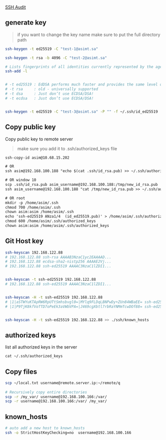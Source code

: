 [SSH Audit](ssh-audit.com)


## generate key
> if you want to change the key name make sure to put the full directory path
```bash
ssh-keygen -t ed25519 -C "test-1@asimt.sa"

ssh-keygen -t rsa -b 4096 -C "test-2@asimt.sa"

# Lists fingerprints of all identities currently represented by the agent.
ssh-add -l


# -t ed25519 : EdDSA performs much faster and provides the same level of security with significantly smaller keys
# -t rsa     : old - universally supported
# -t dsa     : Just don’t use ECDSA/DSA!
# -t ecdsa   : Just don’t use ECDSA/DSA!


ssh-keygen -t ed25519 -C "test-3@asimt.sa" -P "" -f ~/.ssh/id_ed25519
```


## Copy public key
Copy public key to remote server
> make sure you add it to .ssh/authorized_keys file
```txt
ssh-copy-id asim@10.68.15.202

# OR
ssh asim@192.168.100.188 "echo $(cat .ssh/id_rsa.pub) >> ~/.ssh/authorized_keys"

# OR window 10
scp .ssh/id_rsa.pub asim_username@192.168.100.188:/tmp/new_id_rsa.pub
ssh asim_username@192.168.100.188 "cat /tmp/new_id_rsa.pub >> ~/.ssh/authorized_keys"

# OR root
mkdir -p /home/asim/.ssh
chmod 700 /home/asim/.ssh
chown asim:asim /home/asim/.ssh
echo 'ssh-ed25519 ANza1/4  (id_ed25519.pub)' > /home/asim/.ssh/authorized_keys
chmod 600 /home/asim/.ssh/authorized_keys
chown asim:asim /home/asim/.ssh/authorized_keys
```


## Git Host key
```bash
ssh-keyscan 192.168.122.88
# 192.168.122.88 ssh-rsa AAAAB3NzaC1yc2EAAAAD...
# 192.168.122.88 ecdsa-sha2-nistp256 AAAAE2Vj...
# 192.168.122.88 ssh-ed25519 AAAAC3NzaC1lZDI1...


ssh-keyscan -t ssh-ed25519 192.168.122.88
# 192.168.122.88 ssh-ed25519 AAAAC3NzaC1lZDI1...


ssh-keyscan -H -t ssh-ed25519 192.168.122.88
# |1|aSTWYuKTApRW6RpUTtSmhsbvgl0=|MYlq9FLDqLBNPwDy+ZUn84WBaEE= ssh-ed25519 AAAAC3NzaC1lZDI1NTE5AAAAID8OWFJurBW0WqPzxpcqktyvzTvG8894Ppzhm5rrmTn4
# |1|P9TjK8kfVoTTD7oPeEk3aVWbVPA=|J469cgXbtl7rbRaYNMmTcwDOf88= ssh-ed25519 AAAAC3NzaC1lZDI1NTE5AAAAID8OWFJurBW0WqPzxpcqktyvzTvG8894Ppzhm5rrmTn4


ssh-keyscan -H -t ssh-ed25519 192.168.122.88 >> ./ssh/known_hosts
```


## authorized keys
list all authorized keys in the server
```txt
cat ~/.ssh/authorized_keys 
```


## Copy files
```bash
scp ~/local.txt username@remote.server.ip:~/remote/q
 
# Recursively copy entire directories
scp -r /my_var/ username@192.168.100.166:/var/
scp -r username@192.168.100.166:/var/ /my_var/
```


## known_hosts
```bash
# auto add a new host to known_hosts
ssh -o StrictHostKeyChecking=no  username@192.168.100.166
```
